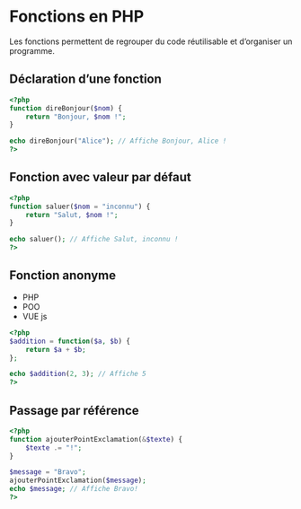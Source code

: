 # Fonctions en PHP

Les fonctions permettent de regrouper du code réutilisable et d’organiser un programme.

## Déclaration d’une fonction

```php
<?php
function direBonjour($nom) {
    return "Bonjour, $nom !";
}

echo direBonjour("Alice"); // Affiche Bonjour, Alice !
?>
```

## Fonction avec valeur par défaut

```php
<?php
function saluer($nom = "inconnu") {
    return "Salut, $nom !";
}

echo saluer(); // Affiche Salut, inconnu !
?>
```

## Fonction anonyme
- PHP
- POO
- VUE js

```php
<?php
$addition = function($a, $b) {
    return $a + $b;
};

echo $addition(2, 3); // Affiche 5
?>
```

## Passage par référence

```php
<?php
function ajouterPointExclamation(&$texte) {
    $texte .= "!";
}

$message = "Bravo";
ajouterPointExclamation($message);
echo $message; // Affiche Bravo!
?>
```
